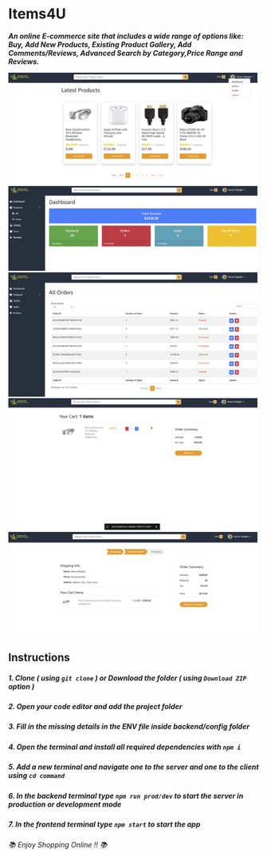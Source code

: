 # Items4U
***An online E-commerce site that includes a wide range of options like:
Buy, Add New Products, Existing Product Gallery, Add Comments/Reviews, Advanced Search by Category,Price Range and Reviews.***

<img src="images/1.png" width=500>
<img src="images/2.png" width=500>
<img src="images/3.png" width=500>
<img src="images/4.png" width=500>
<img src="images/5.png" width=500>

## Instructions
##### 1. Clone ***( using `git clone` )*** or Download the folder ***( using ***`Download ZIP`*** option )*** #####
##### 2. Open your code editor and add the project folder #####
##### 3. Fill in the missing details in the ENV file inside backend/config folder #####
##### 4. Open the terminal and install all required dependencies with ***`npm i`*** #####
##### 5. Add a new terminal and navigate one to the server and one to the client using ***`cd command`*** #####
##### 6. In the backend terminal type ***`npm run prod/dev`*** to start the server in production or development mode #####
##### 7. In the frontend terminal type ***`npm start`*** to start the app #####

###### 📚 *Enjoy Shopping Online !!* 📚 ######
